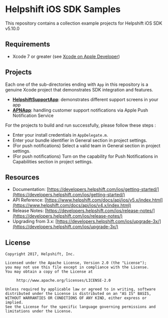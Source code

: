 # Helpshift iOS SDK Samples

This repository contains a collection example projects for Helpshift iOS SDK v5.10.0

## Requirements

* Xcode 7 or greater (see [Xcode on Apple Developer](https://developer.apple.com/xcode/downloads/))

## Projects

Each one of the sub-directories ending with `App` in this repository is a genuine Xcode project that demonstrates SDK integration and features.

* **[HelpshiftSupportApp](HelpshiftSupportApp)**: demonstrates different support screens in your app
* **[APNApp](APNApp)**: handling customer support notifications via Apple Push Notification Service

For the projects to build and run successfully, please follow these steps : 
* Enter your install credentials in `AppDelegate.m`.
* Enter your bundle identifier in General section in project settings.
* (For push notifications) Select a valid team in General section in project settings.
* (For push notifications) Turn on the capability for Push Notifications in Capabilities section in project settings.

## Resources
* Documentation: [https://developers.helpshift.com/ios/getting-started/](https://developers.helpshift.com/ios/getting-started/)
* API Reference: [https://www.helpshift.com/docs/api/ios/v5.x/index.html](https://www.helpshift.com/docs/api/ios/v4.x/index.html)
* Release Notes: [https://developers.helpshift.com/ios/release-notes/](https://developers.helpshift.com/ios/release-notes/)
* Upgrading from 3.x: [https://developers.helpshift.com/ios/upgrade-3x/](https://developers.helpshift.com/ios/upgrade-3x/)

## License

```
Copyright 2017, Helpshift, Inc.

Licensed under the Apache License, Version 2.0 (the "License");
you may not use this file except in compliance with the License.
You may obtain a copy of the License at

     http://www.apache.org/licenses/LICENSE-2.0

Unless required by applicable law or agreed to in writing, software
distributed under the License is distributed on an "AS IS" BASIS,
WITHOUT WARRANTIES OR CONDITIONS OF ANY KIND, either express or implied.
See the License for the specific language governing permissions and
limitations under the License.
```
